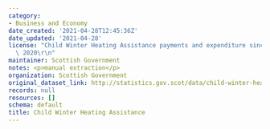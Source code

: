 ```yaml
---
category:
- Business and Economy
date_created: '2021-04-28T12:45:36Z'
date_updated: '2021-04-28'
license: "Child Winter Heating Assistance payments and expenditure since November\
  \ 2020\r\n"
maintainer: Scottish Government
notes: <p>manual extraction</p>
organization: Scottish Government
original_dataset_link: http://statistics.gov.scot/data/child-winter-heating-assistance
records: null
resources: []
schema: default
title: Child Winter Heating Assistance
---
```

